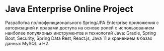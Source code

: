 Java Enterprise Online Project 
===============================
Разработка полнофункционального Spring/JPA Enterprise приложения c авторизацией и правами доступа на основе ролей с использованием наиболее популярных инструментов и технологий Java: 
Gradle, Spring Boot, Security, Spring Data Rest, React.js, Java 11 и хранением в базах данных MySQL и H2.

